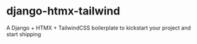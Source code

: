 # django-htmx-tailwind
A Django + HTMX + TailwindCSS boilerplate to kickstart your project and start shipping
